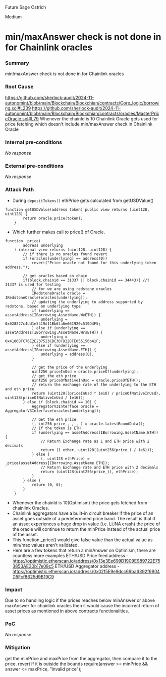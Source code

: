 Future Sage Ostrich

Medium

# min/maxAnswer check is not done in for Chainlink oracles

### Summary

min/maxAnswer check is not done in for Chainlink oracles

### Root Cause

https://github.com/sherlock-audit/2024-11-autonomint/blob/main/Blockchain/Blockchian/contracts/Core_logic/borrowing.sol#L239
https://github.com/sherlock-audit/2024-11-autonomint/blob/main/Blockchain/Blockchian/contracts/oracles/MasterPriceOracle.sol#L79
Whenever the chainId is 10 Chainlink Oracle gets used for price fetching which doesn't include min/maxAnswer check in Chainlink Oracle

### Internal pre-conditions

_No response_

### External pre-conditions

_No response_

### Attack Path

- During `depositTokens()` ethPrice gets calculated from getUSDValue()
```solidity
function getUSDValue(address token) public view returns (uint128, uint128) {
        return oracle.price(token);
    }
```
- Which further makes call to price() of Oracle.
```solidity
function _price(
        address underlying
    ) internal view returns (uint128, uint128) {
        // if there is no oracles found revert
        if (oracles[underlying] == address(0))
            revert("Price oracle not found for this underlying token address.");

        // get oracles based on chain
        if(block.chainid == 31337 || block.chainid == 34443){ //?  31337 is used for testing
            // for we are using redstone oracles
            IRedstoneOracle oracle = IRedstoneOracle(oracles[underlying]);
            // updating the underlying to address supported by redstone, based on underlying type
            if (underlying == assetAddress[IBorrowing.AssetName.WeETH]) {
                underlying = 0x028227c4dd1e5419d11Bb6fa6e661920c519D4F5;
            } else if (underlying == assetAddress[IBorrowing.AssetName.WrsETH]) {
                underlying = 0x4186BFC76E2E237523CBC30FD220FE055156b41F;
            } else if (underlying == assetAddress[IBorrowing.AssetName.ETH]) {
                underlying = address(0);
            }

            // get the price of the underlying
            uint256 priceInUsd = oracle.priceOf(underlying);
            // get the eth price
            uint256 priceOfNativeInUsd = oracle.priceOfETH();
            // return the exchange rate of the underlying to the ETH and eth price
            return (uint128((priceInUsd * 1e18) / priceOfNativeInUsd), uint128(priceOfNativeInUsd / 1e16));
        } else if (block.chainid == 10) {
            AggregatorV3Interface oracle = AggregatorV3Interface(oracles[underlying]);

            // Get the eth price
            (, int256 price_, , , ) = oracle.latestRoundData();
            // If the token is ETH
            if (underlying == assetAddress[IBorrowing.AssetName.ETH]) {
                // Return Exchange rate as 1 and ETH price with 2 decimals
                return (1 ether, uint128((uint256(price_) / 1e6)));
            } else {
                (, uint128 ethPrice) = _price(assetAddress[IBorrowing.AssetName.ETH]);
                // Return Exchange rate and ETH price with 2 decimals
                return (uint128(uint256(price_)), ethPrice);
            }
        } else {
            return (0, 0);
        }
    }
```  
- Whenever the chainId is 10(Optimism) the price gets fetched from chainlink Oracles.
- Chainlink aggregators have a built-in circuit breaker if the price of an asset goes outside of a predetermined price band. The result is that if an asset experiences a huge drop in value (i.e. LUNA crash) the price of the oracle will continue to return the minPrice instead of the actual price of the asset.
- This function _price() would give false value than the actual value as min/max values aren't validated.
- Here are a few tokens that return a minAnswer on Optimism, there are countless more examples
ETH/USD Price feed address - https://optimistic.etherscan.io/address/0x13e3Ee699D1909E989722E753853AE30b17e08c5
ETH/USD Aggregator address - https://optimistic.etherscan.io/address/0x02f5E9e9dcc66ba6392f6904D5Fcf8625d9B19C9

### Impact

Due to no handling logic if the prices reaches below minAnswer or above maxAnswer for chainlink oracles then it would cause the incorrect return of asset prices as mentioned in above contracts functionalities.

### PoC

_No response_

### Mitigation

get the minPrice and maxPrice from the aggregator, then compare it to the price. revert if it is outside the bounds
require(answer >= minPrice && answer <= maxPrice, "invalid price");